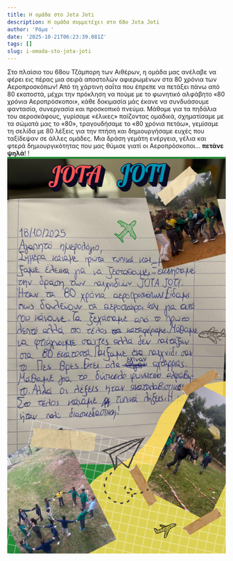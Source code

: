 ```yaml
---
title: Η ομάδα στο Jota Joti
description: Η ομάδα συμμετέχει στο 68ο Jota Joti
author: 'Ράμα '
date: '2025-10-21T06:23:39.081Z'
tags: []
slug: i-omada-sto-jota-joti
---
```

Στο πλαίσιο του 68ου Τζάμπορη των Αιθέρων, η ομάδα μας ανέλαβε να φέρει εις πέρας μια σειρά αποστολών αφιερωμένων στα 80 χρόνια των Αεροπροσκόπων! Από τη χάρτινη σαΐτα που έπρεπε να πετάξει πάνω από 80 εκατοστά, μέχρι την πρόκληση να πούμε με το φωνητικό αλφάβητο «80 χρόνια Αεροπρόσκοποι», κάθε δοκιμασία μάς έκανε να συνδυάσουμε φαντασία, συνεργασία και προσκοπικό πνεύμα. Μάθαμε για τα πηδάλια του αεροσκάφους, γυρίσαμε «έλικες» παίζοντας ομαδικά, σχηματίσαμε με τα σώματά μας το «80», τραγουδήσαμε το «80 χρόνια πετάω», γεμίσαμε τη σελίδα με 80 λέξεις για την πτήση και δημιουργήσαμε ευχές που ταξίδεψαν σε άλλες ομάδες. Μια δράση γεμάτη ενέργεια, γέλια και φτερά δημιουργικότητας που μας θύμισε γιατί οι Αεροπρόσκοποι… **πετάνε ψηλά**! ! <img height="913" width="515" src="https://github.com/KDesp73/2osysthma/raw/refs/heads/main/public/content/blog/assets/purple-and-yellow-illustrative-kids-land-instagram-story-png" />
